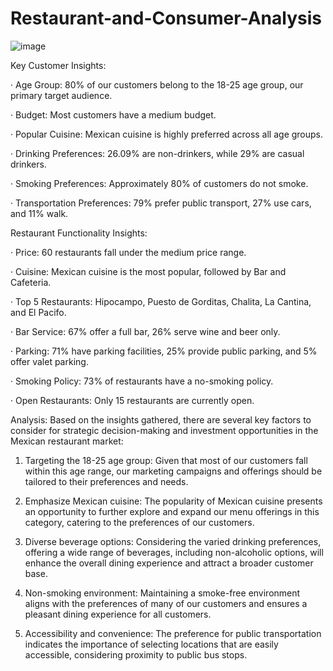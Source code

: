 # Restaurant-and-Consumer-Analysis
![image](https://github.com/user-attachments/assets/e2dcac0c-fd10-44c4-b6a6-cac244e7969b)

Key Customer Insights:

· Age Group: 80% of our customers belong to the 18-25 age group, our primary target audience.

· Budget: Most customers have a medium budget.

· Popular Cuisine: Mexican cuisine is highly preferred across all age groups.

· Drinking Preferences: 26.09% are non-drinkers, while 29% are casual drinkers.

· Smoking Preferences: Approximately 80% of customers do not smoke.

· Transportation Preferences: 79% prefer public transport, 27% use cars, and 11% walk.

Restaurant Functionality Insights:

· Price: 60 restaurants fall under the medium price range.

· Cuisine: Mexican cuisine is the most popular, followed by Bar and Cafeteria.

· Top 5 Restaurants: Hipocampo, Puesto de Gorditas, Chalita, La Cantina, and El Pacifo.

· Bar Service: 67% offer a full bar, 26% serve wine and beer only.

· Parking: 71% have parking facilities, 25% provide public parking, and 5% offer valet parking.

· Smoking Policy: 73% of restaurants have a no-smoking policy.

· Open Restaurants: Only 15 restaurants are currently open.

Analysis: Based on the insights gathered, there are several key factors to consider for strategic decision-making and investment opportunities in the Mexican restaurant market:

1. Targeting the 18-25 age group: Given that most of our customers fall within this age range, our marketing campaigns and offerings should be tailored to their preferences and needs.

2. Emphasize Mexican cuisine: The popularity of Mexican cuisine presents an opportunity to further explore and expand our menu offerings in this category, catering to the preferences of our customers.

3. Diverse beverage options: Considering the varied drinking preferences, offering a wide range of beverages, including non-alcoholic options, will enhance the overall dining experience and attract a broader customer base.

4. Non-smoking environment: Maintaining a smoke-free environment aligns with the preferences of many of our customers and ensures a pleasant dining experience for all customers.

5. Accessibility and convenience: The preference for public transportation indicates the importance of selecting locations that are easily accessible, considering proximity to public bus stops.
